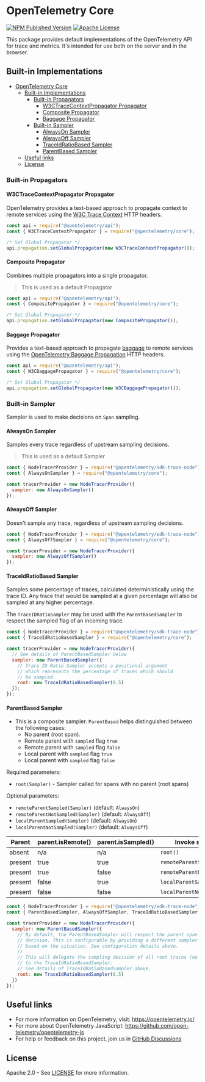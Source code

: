# OpenTelemetry Core

[![NPM Published Version][npm-img]][npm-url]
[![Apache License][license-image]][license-image]

This package provides default implementations of the OpenTelemetry API for trace and metrics. It's intended for use both on the server and in the browser.

## Built-in Implementations

- [OpenTelemetry Core](#opentelemetry-core)
  - [Built-in Implementations](#built-in-implementations)
    - [Built-in Propagators](#built-in-propagators)
      - [W3CTraceContextPropagator Propagator](#httptracecontext-propagator)
      - [Composite Propagator](#composite-propagator)
      - [Baggage Propagator](#baggage-propagator)
    - [Built-in Sampler](#built-in-sampler)
      - [AlwaysOn Sampler](#alwayson-sampler)
      - [AlwaysOff Sampler](#alwaysoff-sampler)
      - [TraceIdRatioBased Sampler](#traceidratiobased-sampler)
      - [ParentBased Sampler](#parentbased-sampler)
  - [Useful links](#useful-links)
  - [License](#license)

### Built-in Propagators

#### W3CTraceContextPropagator Propagator

OpenTelemetry provides a text-based approach to propagate context to remote services using the [W3C Trace Context](https://www.w3.org/TR/trace-context/) HTTP headers.

```js
const api = require("@opentelemetry/api");
const { W3CTraceContextPropagator } = require("@opentelemetry/core");

/* Set Global Propagator */
api.propagation.setGlobalPropagator(new W3CTraceContextPropagator());
```

#### Composite Propagator

Combines multiple propagators into a single propagator.

> This is used as a default Propagator

```js
const api = require("@opentelemetry/api");
const { CompositePropagator } = require("@opentelemetry/core");

/* Set Global Propagator */
api.propagation.setGlobalPropagator(new CompositePropagator());
```

#### Baggage Propagator

Provides a text-based approach to propagate [baggage](https://w3c.github.io/baggage/) to remote services using the [OpenTelemetry Baggage Propagation](https://github.com/open-telemetry/opentelemetry-specification/blob/master/specification/baggage/api.md#baggage-propagation) HTTP headers.

```js
const api = require("@opentelemetry/api");
const { W3CBaggagePropagator } = require("@opentelemetry/core");

/* Set Global Propagator */
api.propagation.setGlobalPropagator(new W3CBaggagePropagator());
```

### Built-in Sampler

Sampler is used to make decisions on `Span` sampling.

#### AlwaysOn Sampler

Samples every trace regardless of upstream sampling decisions.

> This is used as a default Sampler

```js
const { NodeTracerProvider } = require("@opentelemetry/sdk-trace-node");
const { AlwaysOnSampler } = require("@opentelemetry/core");

const tracerProvider = new NodeTracerProvider({
  sampler: new AlwaysOnSampler()
});
```

#### AlwaysOff Sampler

Doesn't sample any trace, regardless of upstream sampling decisions.

```js
const { NodeTracerProvider } = require("@opentelemetry/sdk-trace-node");
const { AlwaysOffSampler } = require("@opentelemetry/core");

const tracerProvider = new NodeTracerProvider({
  sampler: new AlwaysOffSampler()
});
```

#### TraceIdRatioBased Sampler

Samples some percentage of traces, calculated deterministically using the trace ID.
Any trace that would be sampled at a given percentage will also be sampled at any higher percentage.

The `TraceIDRatioSampler` may be used with the `ParentBasedSampler` to respect the sampled flag of an incoming trace.

```js
const { NodeTracerProvider } = require("@opentelemetry/sdk-trace-node");
const { TraceIdRatioBasedSampler } = require("@opentelemetry/core");

const tracerProvider = new NodeTracerProvider({
  // See details of ParentBasedSampler below
  sampler: new ParentBasedSampler({
    // Trace ID Ratio Sampler accepts a positional argument
    // which represents the percentage of traces which should
    // be sampled.
    root: new TraceIdRatioBasedSampler(0.5)
  });
});
```

#### ParentBased Sampler

- This is a composite sampler. `ParentBased` helps distinguished between the
following cases:
  - No parent (root span).
  - Remote parent with `sampled` flag `true`
  - Remote parent with `sampled` flag `false`
  - Local parent with `sampled` flag `true`
  - Local parent with `sampled` flag `false`

Required parameters:

- `root(Sampler)` - Sampler called for spans with no parent (root spans)

Optional parameters:

- `remoteParentSampled(Sampler)` (default: `AlwaysOn`)
- `remoteParentNotSampled(Sampler)` (default: `AlwaysOff`)
- `localParentSampled(Sampler)` (default: `AlwaysOn`)
- `localParentNotSampled(Sampler)` (default: `AlwaysOff`)

|Parent| parent.isRemote() | parent.isSampled()| Invoke sampler|
|--|--|--|--|
|absent| n/a | n/a |`root()`|
|present|true|true|`remoteParentSampled()`|
|present|true|false|`remoteParentNotSampled()`|
|present|false|true|`localParentSampled()`|
|present|false|false|`localParentNotSampled()`|

```js
const { NodeTracerProvider } = require("@opentelemetry/sdk-trace-node");
const { ParentBasedSampler, AlwaysOffSampler, TraceIdRatioBasedSampler } = require("@opentelemetry/core");

const tracerProvider = new NodeTracerProvider({
  sampler: new ParentBasedSampler({
    // By default, the ParentBasedSampler will respect the parent span's sampling
    // decision. This is configurable by providing a different sampler to use
    // based on the situation. See configuration details above.
    //
    // This will delegate the sampling decision of all root traces (no parent)
    // to the TraceIdRatioBasedSampler.
    // See details of TraceIdRatioBasedSampler above.
    root: new TraceIdRatioBasedSampler(0.5)
  })
});
```

## Useful links

- For more information on OpenTelemetry, visit: <https://opentelemetry.io/>
- For more about OpenTelemetry JavaScript: <https://github.com/open-telemetry/opentelemetry-js>
- For help or feedback on this project, join us in [GitHub Discussions][discussions-url]

## License

Apache 2.0 - See [LICENSE][license-url] for more information.

[discussions-url]: https://github.com/open-telemetry/opentelemetry-js/discussions
[license-url]: https://github.com/open-telemetry/opentelemetry-js/blob/main/LICENSE
[license-image]: https://img.shields.io/badge/license-Apache_2.0-green.svg?style=flat
[npm-url]: https://www.npmjs.com/package/@opentelemetry/core
[npm-img]: https://badge.fury.io/js/%40opentelemetry%2Fcore.svg
